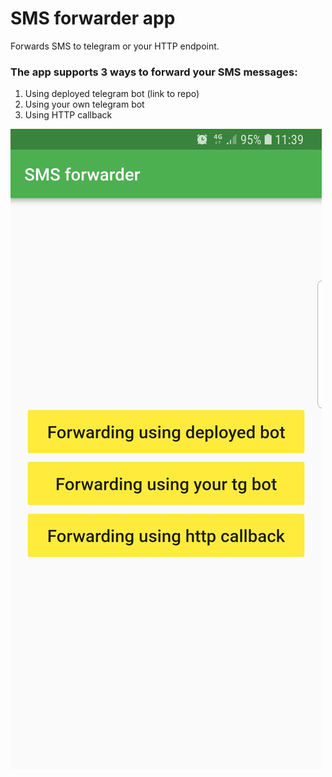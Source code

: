 # SMS forwarder app

Forwards SMS to telegram or your HTTP endpoint.

### The app supports 3 ways to forward your SMS messages:
1. Using deployed telegram bot (link to repo)
2. Using your own telegram bot
3. Using HTTP callback

![](screenshots/main_screen.jpg)


